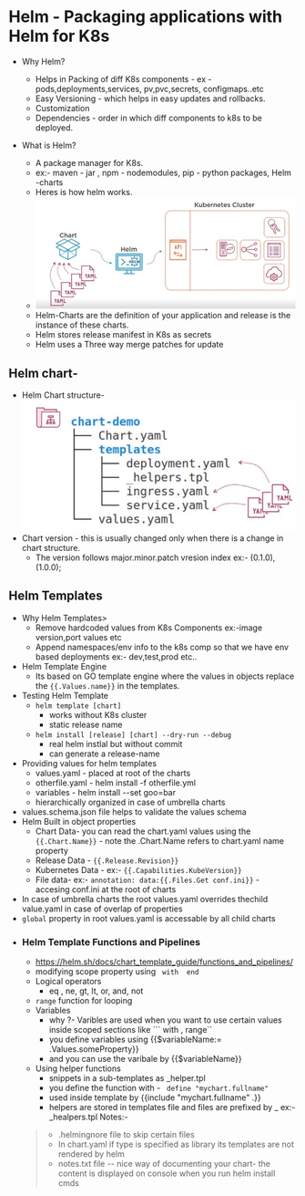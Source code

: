 # Helm - Packaging applications with Helm for K8s

- Why Helm?
  - Helps in Packing of diff K8s components - ex - pods,deployments,services, pv,pvc,secrets, configmaps..etc
  - Easy Versioning - which helps in easy updates and rollbacks.
  - Customization
  - Dependencies - order in which diff components to k8s to be deployed.
  
- What is Helm?
  - A package manager for K8s.
  - ex:- maven - jar , npm - nodemodules, pip - python packages, Helm -charts
  - Heres is how helm works.
  - ![How Helm Works](img/how-helm-works.JPG)
  - Helm-Charts are the definition of your application and release is the instance of these charts.
  - Helm stores release manifest in K8s as secrets
  - Helm uses a Three way merge patches for update

## Helm chart-
  - Helm Chart structure-  ![structure](img/helm-structure.JPG)
  - Chart version - this is usually changed only when there is a change in chart structure.
    - The version follows major.minor.patch vresion index ex:- (0.1.0),(1.0.0);

## Helm Templates
  - Why Helm Templates>
    - Remove hardcoded values from K8s Components ex:-image version,port values etc
    - Append namespaces/env info to the k8s comp so that we have env based deployments ex:- dev,test,prod etc..
  - Helm Template Engine
    - Its based on GO template engine where the values in objects replace the ``` {{.Values.name}} ``` in the templates.
  - Testing Helm Template
    - ``` helm template [chart] ``` 
      - works without K8s cluster 
      - static release name
    - ``` helm install [release] [chart] --dry-run --debug ``` 
      -  real helm instlal but without commit
      -  can generate a release-name
   - Providing values for helm templates
     - values.yaml - placed at root of the charts
     - otherfile.yaml - helm install -f otherfile.yml
     - variables - helm install --set goo=bar
     - hierarchically organized in case of umbrella charts
   - values.schema.json file helps to validate the values schema
   - Helm Built in object properties
     - Chart Data- you can read the chart.yaml values using the ``` {{.Chart.Name}} ``` - note the .Chart.Name refers to chart.yaml name property
     - Release Data - ```{{.Release.Revision}}```
     - Kubernetes Data - ex:- ``` {{.Capabilities.KubeVersion}} ```
     - File data- ex:- ``` annotation: data:{{.Files.Get conf.ini}} ``` - accesing conf.ini at the root of charts
   - In case of umbrella charts the root values.yaml overrides thechild value.yaml in case of overlap of properties
   - ```global``` property in root values.yaml is accessable by all child charts
   - ### Helm Template Functions and Pipelines
     -  https://helm.sh/docs/chart_template_guide/functions_and_pipelines/
     -  modifying scope property using ``` with  end```
     -  Logical operators 
        -  eq , ne, gt, lt, or, and, not
     - ``` range ``` function for looping
     - Variables
       - why ?- Varibles are used when you want to use certain values inside scoped sections like ``` with , range``
       - you define variables using {{$variableName:= .Values.someProperty}}
       - and you can use the varibale by {{$variableName}}
     - Using helper functions 
       - snippets in a sub-templates as _helper.tpl
       - you define the function with - ``` define "mychart.fullname"```
       - used inside template by {{include "mychart.fullname" .}}
       - helpers are stored in templates file and files are prefixed by _ ex:- _healpers.tpl
     Notes:-
     >- .helmingnore file to skip certain files 
     >- In chart.yaml if type is specified as library its templates are not rendered by helm 
     >- notes.txt file -- nice way of documenting your chart- the content is displayed on console when you run helm install cmds
      